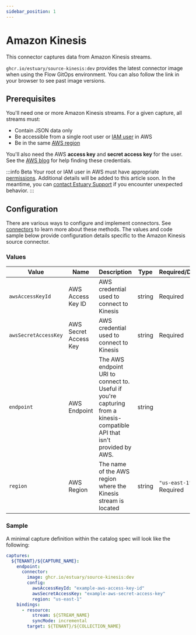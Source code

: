 ```yaml
---
sidebar_position: 1
---
```

# Amazon Kinesis

This connector captures data from Amazon Kinesis streams.

`ghcr.io/estuary/source-kinesis:dev` provides the latest connector image when using the Flow GitOps environment. You can also follow the link in your browser to see past image versions.

## Prerequisites

You'll need one or more Amazon Kinesis streams. For a given capture, all streams must:

* Contain JSON data only
* Be accessible from a single root user or [IAM user](https://docs.aws.amazon.com/IAM/latest/UserGuide/id_users.html) in AWS
* Be in the same [AWS region](https://docs.aws.amazon.com/AWSEC2/latest/UserGuide/using-regions-availability-zones.html#concepts-available-regions)

You'll also need the AWS **access key** and **secret access key** for the user.
See the [AWS blog](https://aws.amazon.com/blogs/security/wheres-my-secret-access-key/) for help finding these credentials.

:::info Beta
Your root or IAM user in AWS must have appropriate [permissions](https://aws.amazon.com/iam/features/manage-permissions/).
Additional details will be added to this article soon.
In the meantime, you can [contact Estuary Support](mailto:support@estuary.dev) if you encounter unexpected behavior.
:::

## Configuration

There are various ways to configure and implement connectors. See [connectors](../../../concepts/connectors.md#using-connectors) to learn more about these methods. The values and code sample below provide configuration details specific to the Amazon Kinesis source connector.

### Values

| Value | Name| Description | Type | Required/Default |
|---|---|---|---|---|
| `awsAccessKeyId` | AWS Access Key ID | AWS credential used to connect to Kinesis | string | Required |
| `awsSecretAccessKey`| AWS Secret Access Key | AWS credential used to connect to Kinesis | string | Required |
| `endpoint` | AWS Endpoint | The AWS endpoint URI to connect to. Useful if you're capturing from a kinesis-compatible API that isn't provided by AWS. | string | |
| `region` | AWS Region | The name of the AWS region where the Kinesis stream is located | string | `"us-east-1"`, Required |

### Sample

A minimal capture definition within the catalog spec will look like the following:

```yaml
captures:
  ${TENANT}/${CAPTURE_NAME}:
    endpoint:
      connector:
        image: ghcr.io/estuary/source-kinesis:dev
        config:
          awsAccessKeyId: "example-aws-access-key-id"
          awsSecretAccessKey: "example-aws-secret-access-key"
          region: "us-east-1"
    bindings:
      - resource:
          stream: ${STREAM_NAME}
          syncMode: incremental
        target: ${TENANT}/${COLLECTION_NAME}

```